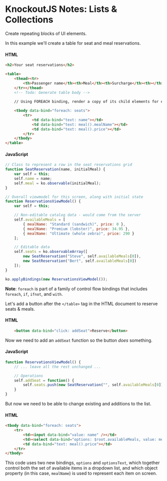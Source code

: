 # KnockoutJS Notes: Lists & Collections

Create repeating blocks of UI elements.

In this example we'll create a table for seat and meal reservations.

#### HTML
```html
<h2>Your seat reservations</h2>

<table>
    <thead><tr>
        <th>Passenger name</th><th>Meal</th><th>Surcharge</th><th></th>
    </tr></thead>
    <!-- Todo: Generate table body -->
    
    // Using FOREACH binding, render a copy of its child elements for each entry in the seats array

    <tbody data-bind="foreach: seats">
        <tr>
            <td data-bind="text: name"></td>
            <td data-bind="text: meal().mealName"></td>
            <td data-bind="text: meal().price"></td>
        </tr>
    </tbody>
</table>
```

#### JavaScript
```JavaScript
// Class to represent a row in the seat reservations grid
function SeatReservation(name, initialMeal) {
    var self = this;
    self.name = name;
    self.meal = ko.observable(initialMeal);
}

// Overall viewmodel for this screen, along with initial state
function ReservationsViewModel() {
    var self = this;

    // Non-editable catalog data - would come from the server
    self.availableMeals = [
        { mealName: "Standard (sandwich)", price: 0 },
        { mealName: "Premium (lobster)", price: 34.95 },
        { mealName: "Ultimate (whole zebra)", price: 290 }
    ];    

    // Editable data
    self.seats = ko.observableArray([
        new SeatReservation("Steve", self.availableMeals[0]),
        new SeatReservation("Bert", self.availableMeals[0])
    ]);
}

ko.applyBindings(new ReservationsViewModel());
```

**Note**: `foreach` is part of a family of control flow bindings that includes `foreach`, `if`, `ifnot`, and `with`. 


Let's add a button after the `</table>` tag in the HTML document to reserve seats & meals.

#### HTML
```html
    <button data-bind="click: addSeat">Reserve</button>
```

Now we need to add an `addSeat` function so the button *does* something.

#### JavaScript
```JavaScript
function ReservationsViewModel() {
    // ... leave all the rest unchanged ...

    // Operations
    self.addSeat = function() {
        self.seats.push(new SeatReservation("", self.availableMeals[0]));
    }
}
```

But now we need to be able to change existing and additions to the list.

#### HTML
```HTML
<tbody data-bind="foreach: seats">
    <tr>
        <td><input data-bind="value: name" /></td>
        <td><select data-bind="options: $root.availableMeals, value: meal, optionsText: 'mealName'"></select></td>
        <td data-bind="text: meal().price"></td>
    </tr>    
</tbody>
```

This code uses two new bindings, `options` and `optionsText`, which together control both the set of available items in a dropdown list, and which object property (in this case, `mealName`) is used to represent each item on screen.

